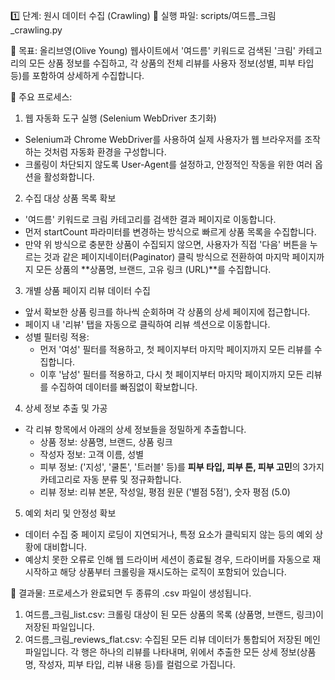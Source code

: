 1️⃣ 단계: 원시 데이터 수집 (Crawling)
📝 실행 파일: scripts/여드름_크림_crawling.py

🎯 목표: 올리브영(Olive Young) 웹사이트에서 '여드름' 키워드로 검색된 '크림' 카테고리의 모든 상품 정보를 수집하고, 각 상품의 전체 리뷰를 사용자 정보(성별, 피부 타입 등)를 포함하여 상세하게 수집합니다.

🤖 주요 프로세스:
1. 웹 자동화 도구 실행 (Selenium WebDriver 초기화)
  * Selenium과 Chrome WebDriver를 사용하여 실제 사용자가 웹 브라우저를 조작하는 것처럼 자동화 환경을 구성합니다.
  * 크롤링이 차단되지 않도록 User-Agent를 설정하고, 안정적인 작동을 위한 여러 옵션을 활성화합니다.

2. 수집 대상 상품 목록 확보
  * '여드름' 키워드로 크림 카테고리를 검색한 결과 페이지로 이동합니다.
  * 먼저 startCount 파라미터를 변경하는 방식으로 빠르게 상품 목록을 수집합니다.
  * 만약 위 방식으로 충분한 상품이 수집되지 않으면, 사용자가 직접 '다음' 버튼을 누르는 것과 같은 페이지네이터(Paginator) 클릭 방식으로 전환하여 마지막 페이지까지 모든 상품의 **상품명, 브랜드, 고유 링크       (URL)**를 수집합니다.

 3. 개별 상품 페이지 리뷰 데이터 수집
  * 앞서 확보한 상품 링크를 하나씩 순회하며 각 상품의 상세 페이지에 접근합니다.
  * 페이지 내 '리뷰' 탭을 자동으로 클릭하여 리뷰 섹션으로 이동합니다.
  * 성별 필터링 적용:
    - 먼저 '여성' 필터를 적용하고, 첫 페이지부터 마지막 페이지까지 모든 리뷰를 수집합니다.
    - 이후 '남성' 필터를 적용하고, 다시 첫 페이지부터 마지막 페이지까지 모든 리뷰를 수집하여 데이터를 빠짐없이 확보합니다.

4. 상세 정보 추출 및 가공
  * 각 리뷰 항목에서 아래의 상세 정보들을 정밀하게 추출합니다.
    - 상품 정보: 상품명, 브랜드, 상품 링크
    - 작성자 정보: 고객 이름, 성별
    - 피부 정보: ('지성', '쿨톤', '트러블' 등)를 **피부 타입, 피부 톤, 피부 고민**의 3가지 카테고리로 자동 분류 및 정규화합니다.
    - 리뷰 정보: 리뷰 본문, 작성일, 평점 원문 ('별점 5점'), 숫자 평점 (5.0)

5. 예외 처리 및 안정성 확보
  * 데이터 수집 중 페이지 로딩이 지연되거나, 특정 요소가 클릭되지 않는 등의 예외 상황에 대비합니다.
  * 예상치 못한 오류로 인해 웹 드라이버 세션이 종료될 경우, 드라이버를 자동으로 재시작하고 해당 상품부터 크롤링을 재시도하는 로직이 포함되어 있습니다.

📂 결과물:
프로세스가 완료되면 두 종류의 .csv 파일이 생성됩니다.
1. 여드름_크림_list.csv: 크롤링 대상이 된 모든 상품의 목록 (상품명, 브랜드, 링크)이 저장된 파일입니다.
2. 여드름_크림_reviews_flat.csv: 수집된 모든 리뷰 데이터가 통합되어 저장된 메인 파일입니다. 각 행은 하나의 리뷰를 나타내며, 위에서 추출한 모든 상세 정보(상품명, 작성자, 피부 타입, 리뷰 내용 등)를 컬럼으로 가집니다.
